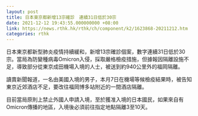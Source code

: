 ```yaml
---
layout: post
title: 日本東京都新增13宗確診　連續31日低於30宗
date: 2021-12-12 19:43:55.000000000 +08:00
link: https://news.rthk.hk/rthk/ch/component/k2/1623868-20211212.htm
categories: rthk
---
```


日本東京都新型肺炎疫情持續緩和，新增13宗確診個案，數字連續31日低於30宗。當局為防變種病毒Omicron入侵，採取嚴格檢疫措施，但據報因隔離設施不足，導致部分從東京成田機場入境的人士，被送到約940公里外的福岡隔離。

讀賣新聞報道，一名由美國入境的男子，本月7日在機場等候檢疫結果時，被告知東京近郊酒店不足，要改往福岡博多站附近的一間酒店隔離。

目前當局原則上禁止外國人申請入境，至於獲准入境的日本國民，如果來自有Omicron傳播的地區，入境後必須前往指定地點隔離3至10天。

